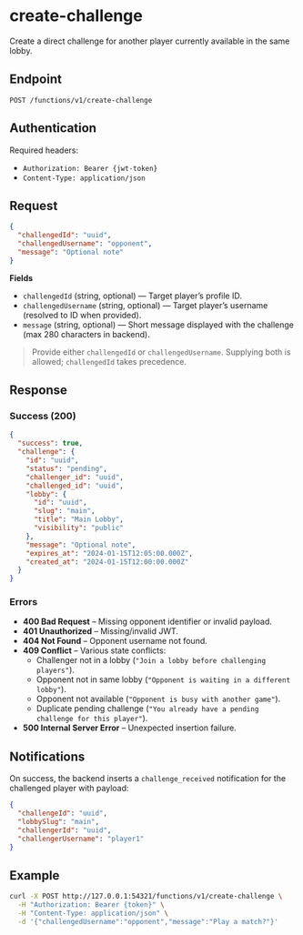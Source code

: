 # create-challenge

Create a direct challenge for another player currently available in the same lobby.

## Endpoint

```
POST /functions/v1/create-challenge
```

## Authentication

Required headers:
- `Authorization: Bearer {jwt-token}`
- `Content-Type: application/json`

## Request

```json
{
  "challengedId": "uuid",
  "challengedUsername": "opponent",
  "message": "Optional note"
}
```

**Fields**
- `challengedId` (string, optional) — Target player’s profile ID.
- `challengedUsername` (string, optional) — Target player’s username (resolved to ID when provided).
- `message` (string, optional) — Short message displayed with the challenge (max 280 characters in backend).

> Provide either `challengedId` or `challengedUsername`. Supplying both is allowed; `challengedId` takes precedence.

## Response

### Success (200)

```json
{
  "success": true,
  "challenge": {
    "id": "uuid",
    "status": "pending",
    "challenger_id": "uuid",
    "challenged_id": "uuid",
    "lobby": {
      "id": "uuid",
      "slug": "main",
      "title": "Main Lobby",
      "visibility": "public"
    },
    "message": "Optional note",
    "expires_at": "2024-01-15T12:05:00.000Z",
    "created_at": "2024-01-15T12:00:00.000Z"
  }
}
```

### Errors

- **400 Bad Request** – Missing opponent identifier or invalid payload.
- **401 Unauthorized** – Missing/invalid JWT.
- **404 Not Found** – Opponent username not found.
- **409 Conflict** – Various state conflicts:
  - Challenger not in a lobby (`"Join a lobby before challenging players"`).
  - Opponent not in same lobby (`"Opponent is waiting in a different lobby"`).
  - Opponent not available (`"Opponent is busy with another game"`).
  - Duplicate pending challenge (`"You already have a pending challenge for this player"`).
- **500 Internal Server Error** – Unexpected insertion failure.

## Notifications

On success, the backend inserts a `challenge_received` notification for the challenged player with payload:

```json
{
  "challengeId": "uuid",
  "lobbySlug": "main",
  "challengerId": "uuid",
  "challengerUsername": "player1"
}
```

## Example

```bash
curl -X POST http://127.0.0.1:54321/functions/v1/create-challenge \
  -H "Authorization: Bearer {token}" \
  -H "Content-Type: application/json" \
  -d '{"challengedUsername":"opponent","message":"Play a match?"}'
```
